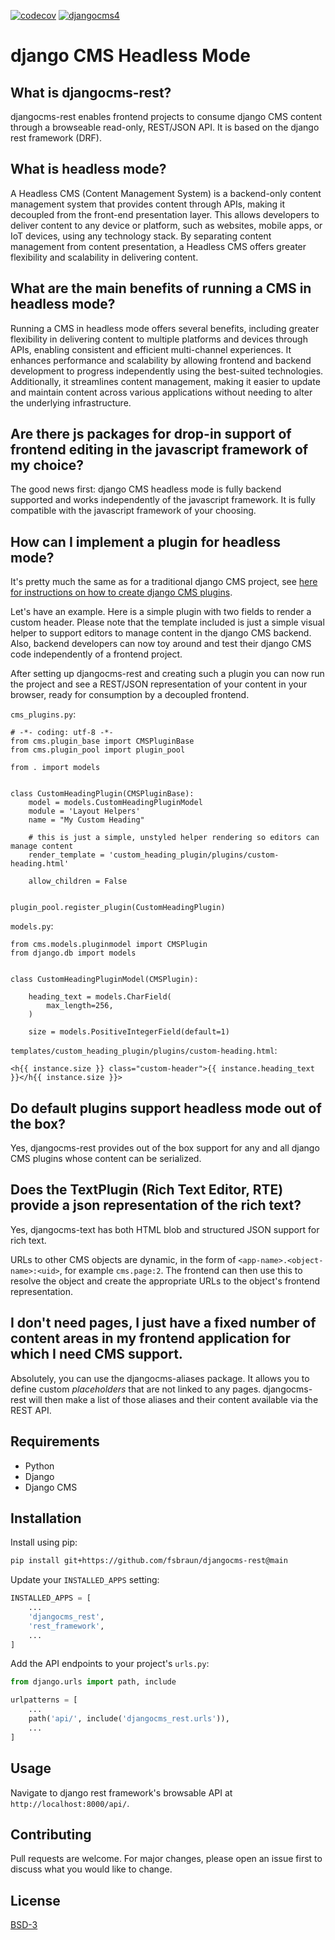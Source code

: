 [![codecov](https://codecov.io/gh/fsbraun/djangocms-rest/graph/badge.svg?token=RKQJL8L8BT)](https://codecov.io/gh/fsbraun/djangocms-rest)
[![djangocms4]( https://img.shields.io/badge/django%20CMS-4-blue.svg)](https://www.django-cms.org/en/)

# django CMS Headless Mode

## What is djangocms-rest?

djangocms-rest enables frontend projects to consume django CMS content through a browseable
read-only, REST/JSON API. It is based on the django rest framework (DRF).

## What is headless mode?

A Headless CMS (Content Management System) is a backend-only content management system that provides
content through APIs, making it decoupled from the front-end presentation layer. This allows
developers to deliver content to any device or platform, such as websites, mobile apps, or IoT
devices, using any technology stack. By separating content management from content presentation,
a Headless CMS offers greater flexibility and scalability in delivering content.

## What are the main benefits of running a CMS in headless mode?

Running a CMS in headless mode offers several benefits, including greater flexibility in delivering
content to multiple platforms and devices through APIs, enabling consistent and efficient
multi-channel experiences. It enhances performance and scalability by allowing frontend and backend
development to progress independently using the best-suited technologies. Additionally, it
streamlines content management, making it easier to update and maintain content across various
applications without needing to alter the underlying infrastructure.

## Are there js packages for drop-in support of frontend editing in the javascript framework of my choice?

The good news first: django CMS headless mode is fully backend supported and works independently
of the javascript framework. It is fully compatible with the javascript framework of your choosing.

## How can I implement a plugin for headless mode?

It's pretty much the same as for a traditional django CMS project, see
[here for instructions on how to create django CMS plugins](https://docs.django-cms.org/en/latest/how_to/09-custom_plugins.html).

Let's have an example. Here is a simple plugin with two fields to render a custom header. Please
note that the template included is just a simple visual helper to support editors to manage
content in the django CMS backend. Also, backend developers can now toy around and test their
django CMS code independently of a frontend project.

After setting up djangocms-rest and creating such a plugin you can now run the project and see a
REST/JSON representation of your content in your browser, ready for consumption by a decoupled
frontend.

`cms_plugins.py`:
```
# -*- coding: utf-8 -*-
from cms.plugin_base import CMSPluginBase
from cms.plugin_pool import plugin_pool

from . import models


class CustomHeadingPlugin(CMSPluginBase):
    model = models.CustomHeadingPluginModel
    module = 'Layout Helpers'
    name = "My Custom Heading"

    # this is just a simple, unstyled helper rendering so editors can manage content
    render_template = 'custom_heading_plugin/plugins/custom-heading.html'

    allow_children = False


plugin_pool.register_plugin(CustomHeadingPlugin)
```

`models.py`:
```
from cms.models.pluginmodel import CMSPlugin
from django.db import models


class CustomHeadingPluginModel(CMSPlugin):

    heading_text = models.CharField(
        max_length=256,
    )

    size = models.PositiveIntegerField(default=1)
```

`templates/custom_heading_plugin/plugins/custom-heading.html`:
```
<h{{ instance.size }} class="custom-header">{{ instance.heading_text }}</h{{ instance.size }}>
```


## Do default plugins support headless mode out of the box?

Yes, djangocms-rest provides out of the box support for any and all django CMS plugins whose content
can be serialized.


## Does the TextPlugin (Rich Text Editor, RTE) provide a json representation of the rich text?

Yes, djangocms-text has both HTML blob and structured JSON support for rich text.

URLs to other CMS objects are dynamic, in the form of `<app-name>.<object-name>:<uid>`, for example
`cms.page:2`. The frontend can then use this to resolve the object and create the appropriate URLs
to the object's frontend representation.

## I don't need pages, I just have a fixed number of content areas in my frontend application for which I need CMS support.

Absolutely, you can use the djangocms-aliases package. It allows you to define custom _placeholders_
that are not linked to any pages. djangocms-rest will then make a list of those aliases and their
content available via the REST API.

## Requirements

- Python
- Django
- Django CMS

## Installation

Install using pip:

```bash
pip install git+https://github.com/fsbraun/djangocms-rest@main
```

Update your `INSTALLED_APPS` setting:

```python
INSTALLED_APPS = [
    ...
    'djangocms_rest',
    'rest_framework',
    ...
]
```

Add the API endpoints to your project's `urls.py`:

```python
from django.urls import path, include

urlpatterns = [
    ...
    path('api/', include('djangocms_rest.urls')),
    ...
]
```

## Usage

Navigate to django rest framework's browsable API at `http://localhost:8000/api/`.

## Contributing

Pull requests are welcome. For major changes, please open an issue first to discuss what you would
like to change.

## License

[BSD-3](https://github.com/fsbraun/djangocms-rest/blob/main/LICENSE)
